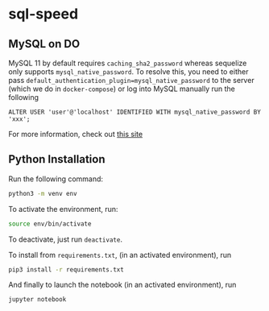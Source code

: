 # sql-speed

## MySQL on DO
MySQL 11 by default requires `caching_sha2_password` whereas sequelize only supports `mysql_native_password`.  To resolve this, you need to either pass `default_authentication_plugin=mysql_native_password` to the server (which we do in `docker-compose`) or log into MySQL manually run the following
```
ALTER USER 'user'@'localhost' IDENTIFIED WITH mysql_native_password BY 'xxx';
```

For more information, check out [this site](https://stackoverflow.com/questions/50169576/mysql-8-0-11-error-connect-to-caching-sha2-password-the-specified-module-could-n)



## Python Installation
Run the following command:
``` bash
python3 -m venv env
```

To activate the environment, run:
``` bash
source env/bin/activate
 ```

To deactivate, just run `deactivate`.

To install from `requirements.txt`, (in an activated environment), run
``` bash
pip3 install -r requirements.txt
```

And finally to launch the notebook (in an activated environment), run
``` bash
jupyter notebook
```
